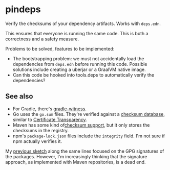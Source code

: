 # pindeps

Verify the checksums of your dependency artifacts. Works with `deps.edn`.

This ensures that everyone is running the same code. This is both a correctness
and a safety measure.

Problems to be solved, features to be implemented:

* The bootstrapping problem: we must not accidentally load the dependencies
  from `deps.edn` before running this code. Possible solutions include creating
  a uberjar or a GraalVM native image.
* Can this code be hooked into tools.deps to automatically verify the
  dependencies?

## See also

* For Gradle, there's [gradle-witness](https://github.com/signalapp/gradle-witness).
* Go uses the `go.sum` files. They're verified against a [checksum database][go], similar to [Certificate Transparency][ct].
* Maven has some kind of[checksum support][mvn], but it only stores the checksums in the registry.
* npm's `package-lock.json` files include the `integrity` field. I'm not sure if npm actually verifies it.

My [previous sketch][pinkeys] along the same lines focused on the GPG
signatures of the packages. However, I'm increasingly thinking that the
signature approach, as implemented with Maven repositories, is a dead end.

[pinkeys]: https://github.com/miikka/pinkeys
[ct]: https://www.certificate-transparency.org/what-is-ct
[mvn]: https://books.sonatype.com/mvnref-book/reference/running-sect-options.html#running-sect-deps-option
[go]: https://go.googlesource.com/proposal/+/master/design/25530-sumdb.md
